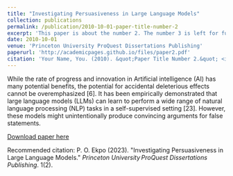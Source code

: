 ```yaml
---
title: "Investigating Persuasiveness in Large Language Models"
collection: publications
permalink: /publication/2010-10-01-paper-title-number-2
excerpt: 'This paper is about the number 2. The number 3 is left for future work.'
date: 2010-10-01
venue: 'Princeton University ProQuest Dissertations Publishing'
paperurl: 'http://academicpages.github.io/files/paper2.pdf'
citation: 'Your Name, You. (2010). &quot;Paper Title Number 2.&quot; <i>Journal 1</i>. 1(2).'
---
```

While the rate of progress and innovation in Artificial intelligence (AI) has many potential benefits,
the potential for accidental deleterious effects cannot be overemphasized [6]. It has been empirically
demonstrated that large language models (LLMs) can learn to perform a wide range of natural
language processing (NLP) tasks in a self-supervised setting [23]. However, these models might
unintentionally produce convincing arguments for false statements.

[Download paper here](https://drive.google.com/file/d/198B-qd--Z1NGEOXJ4hDWvt8rAkGTSi-u/view?usp=sharing)

Recommended citation: P. O. Ekpo (2023). "Investigating Persuasiveness in Large Language Models." <i>Princeton University ProQuest Dissertations Publishing</i>. 1(2).